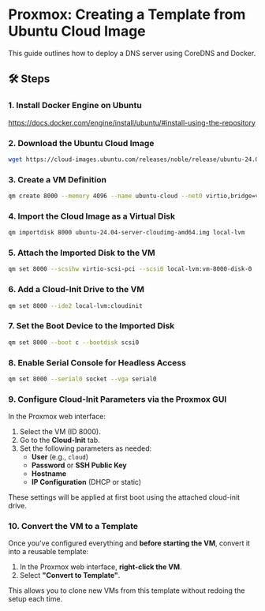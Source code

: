 # Proxmox: Creating a Template from Ubuntu Cloud Image

This guide outlines how to deploy a DNS server using CoreDNS and Docker.

## 🛠️ Steps

### 1. Install Docker Engine on Ubuntu
https://docs.docker.com/engine/install/ubuntu/#install-using-the-repository

### 2. Download the Ubuntu Cloud Image
```bash
wget https://cloud-images.ubuntu.com/releases/noble/release/ubuntu-24.04-server-cloudimg-amd64.img
```

### 3. Create a VM Definition
```bash
qm create 8000 --memory 4096 --name ubuntu-cloud --net0 virtio,bridge=vmbr0
```

### 4. Import the Cloud Image as a Virtual Disk
```bash
qm importdisk 8000 ubuntu-24.04-server-cloudimg-amd64.img local-lvm
```

### 5. Attach the Imported Disk to the VM
```bash
qm set 8000 --scsihw virtio-scsi-pci --scsi0 local-lvm:vm-8000-disk-0
```

### 6. Add a Cloud-Init Drive to the VM
```bash
qm set 8000 --ide2 local-lvm:cloudinit
```

### 7. Set the Boot Device to the Imported Disk
```bash
qm set 8000 --boot c --bootdisk scsi0
```

### 8. Enable Serial Console for Headless Access
```bash
qm set 8000 --serial0 socket --vga serial0
```

### 9. Configure Cloud-Init Parameters via the Proxmox GUI

In the Proxmox web interface:

1. Select the VM (ID 8000).
2. Go to the **Cloud-Init** tab.
3. Set the following parameters as needed:
   - **User** (e.g., `cloud`)
   - **Password** or **SSH Public Key**
   - **Hostname**
   - **IP Configuration** (DHCP or static)

These settings will be applied at first boot using the attached cloud-init drive.

### 10. Convert the VM to a Template

Once you've configured everything and **before starting the VM**, convert it into a reusable template:

1. In the Proxmox web interface, **right-click the VM**.
2. Select **"Convert to Template"**.

This allows you to clone new VMs from this template without redoing the setup each time.
